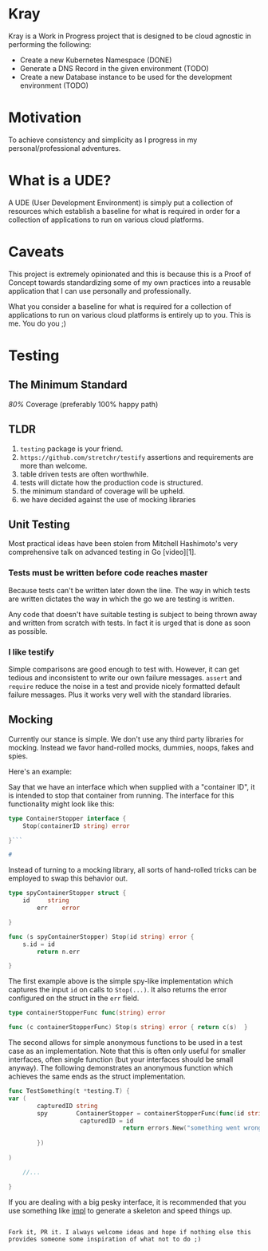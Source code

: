 # Kray

Kray is a Work in Progress project that is designed to be cloud agnostic in performing the following:
  - Create a new Kubernetes Namespace (DONE)
  - Generate a DNS Record in the given environment (TODO)
  - Create a new Database instance to be used for the development environment (TODO)

# Motivation

To achieve consistency and simplicity as I progress in my personal/professional adventures.

# What is a UDE?

A UDE (User Development Environment) is simply put a collection of resources which establish a baseline
for what is required in order for a collection of applications to run on various cloud platforms.

# Caveats

This project is extremely opinionated and this is because this is a Proof of Concept towards standardizing
some of my own practices into a reusable application that I can use personally and professionally.

What you consider a baseline for what is required for a collection of applications to run on various cloud
platforms is entirely up to you. This is me. You do you ;)

# Testing

## The Minimum Standard

*80%* Coverage (preferably 100% happy path)

## TLDR

1. `testing` package is your friend.
1. `https://github.com/stretchr/testify` assertions and requirements are more than welcome.
1. table driven tests are often worthwhile.
1. tests will dictate how the production code is structured.
1. the minimum standard of coverage will be upheld.
1. we have decided against the use of mocking libraries

## Unit Testing

Most practical ideas have been stolen from Mitchell Hashimoto's very comprehensive talk on advanced testing in Go [video][1].


### Tests must be written before code reaches master

Because tests can't be written later down the line. The way in which tests are written dictates the way in which the go we are testing is written.

Any code that doesn't have suitable testing is subject to being thrown away and written from scratch with tests. In fact it is urged that is done as soon as possible.

### I like testify

Simple comparisons are good enough to test with. However, it can get tedious and inconsistent to write our own failure messages. `assert` and `require` reduce the noise in a test and provide nicely formatted default failure messages. Plus it works very well with the standard libraries.

## Mocking

Currently our stance is simple. We don't use any third party libraries for mocking. Instead we favor hand-rolled mocks, dummies, noops, fakes and spies.

Here's an example:

Say that we have an interface which when supplied with a "container ID", it is intended to stop that container from running. The interface for this functionality might look like this:

```go
type ContainerStopper interface {
    Stop(containerID string) error

}```

#
```

Instead of turning to a mocking library, all sorts of hand-rolled tricks can be employed to swap this behavior out.

```go
type spyContainerStopper struct {
    id     string
        err    error

}

func (s spyContainerStopper) Stop(id string) error {
    s.id = id
        return n.err

}
```

The first example above is the simple spy-like implementation which captures the input `id` on calls to `Stop(...)`. It also returns the error configured on the struct in the `err` field.

```go
type containerStopperFunc func(string) error

func (c containerStopperFunc) Stop(s string) error { return c(s)  }
```

The second allows for simple anonymous functions to be used in a test case as an implementation. Note that this is often only useful for smaller interfaces, often single function (but your interfaces should be small anyway). The following demonstrates an anonymous function which achieves the same ends as the struct implementation.

```go
func TestSomething(t *testing.T) {
var (
        capturedID string
        spy        ContainerStopper = containerStopperFunc(func(id string) error {
                    capturedID = id
                                return errors.New("something went wrong")
                                        
        })
            
)

    //...

}
```

If you are dealing with a big pesky interface, it is recommended that you use something like [impl](https://github.com/josharian/impl) to generate a skeleton and speed things up.

```Contributing

Fork it, PR it. I always welcome ideas and hope if nothing else this provides someone some inspiration of what not to do ;)
